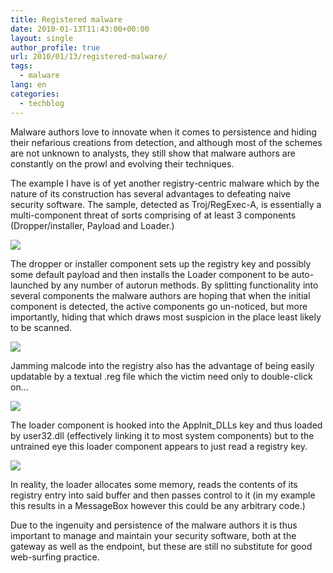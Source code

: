 ```yaml
---
title: Registered malware
date: 2010-01-13T11:43:00+00:00
layout: single
author_profile: true
url: 2010/01/13/registered-malware/
tags:
  - malware
lang: en
categories: 
  - techblog
---
```

Malware authors love to innovate when it comes to persistence and hiding their nefarious creations from detection, and although most of the schemes are not unknown to analysts, they still show that malware authors are constantly on the prowl and evolving their techniques.

The example I have is of yet another registry-centric malware which by the nature of its construction has several advantages to defeating naive security software. The sample, detected as Troj/RegExec-A, is essentially a multi-component threat of sorts comprising of at least 3 components (Dropper/installer, Payload and Loader.)

[![](http://1.bp.blogspot.com/_vaUVXcmC3OI/S02p-Jkla0I/AAAAAAAAAn8/OzaXpT4Lb3g/s640/regexec.png)](http://1.bp.blogspot.com/_vaUVXcmC3OI/S02p-Jkla0I/AAAAAAAAAn8/OzaXpT4Lb3g/s1600-h/regexec.png)

The dropper or installer component sets up the registry key and possibly some default payload and then installs the Loader component to be auto-launched by any number of autorun methods. By splitting functionality into several components the malware authors are hoping that when the initial component is detected, the active components go un-noticed, but more importantly, hiding that which draws most suspicion in the place least likely to be scanned.

[![](http://4.bp.blogspot.com/_vaUVXcmC3OI/S02p-rE-t4I/AAAAAAAAAoE/-XyreGKPedo/s640/regexeca1.png)](http://4.bp.blogspot.com/_vaUVXcmC3OI/S02p-rE-t4I/AAAAAAAAAoE/-XyreGKPedo/s1600-h/regexeca1.png)

Jamming malcode into the registry also has the advantage of being easily updatable by a textual .reg file which the victim need only to double-click on…

[![](http://2.bp.blogspot.com/_vaUVXcmC3OI/S02qAQI1GOI/AAAAAAAAAoU/4UuAgPPhsaQ/s640/regexeca3.png)](http://2.bp.blogspot.com/_vaUVXcmC3OI/S02qAQI1GOI/AAAAAAAAAoU/4UuAgPPhsaQ/s1600-h/regexeca3.png)

The loader component is hooked into the AppInit_DLLs key and thus loaded by user32.dll (effectively linking it to most system components) but to the untrained eye this loader component appears to just read a registry key.

[![](http://2.bp.blogspot.com/_vaUVXcmC3OI/S02p_ebR4hI/AAAAAAAAAoM/P7n3t9XbVPI/s640/regexeca2.png)](http://2.bp.blogspot.com/_vaUVXcmC3OI/S02p_ebR4hI/AAAAAAAAAoM/P7n3t9XbVPI/s1600-h/regexeca2.png)

In reality, the loader allocates some memory, reads the contents of its registry entry into said buffer and then passes control to it (in my example this results in a MessageBox however this could be any arbitrary code.)

Due to the ingenuity and persistence of the malware authors it is thus important to manage and maintain your security software, both at the gateway as well as the endpoint, but these are still no substitute for good web-surfing practice.